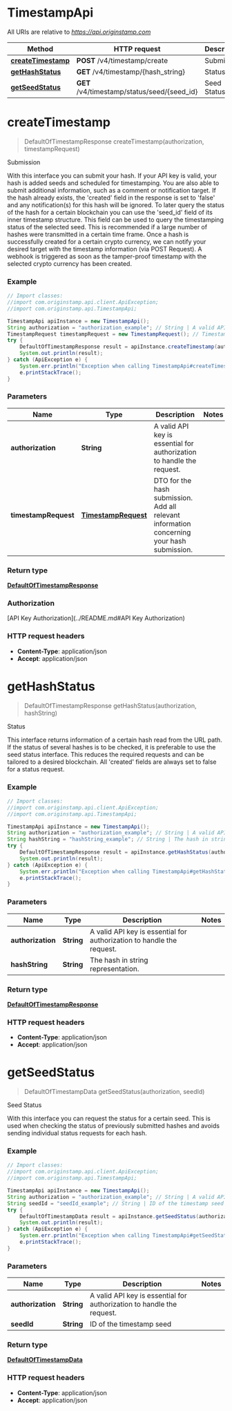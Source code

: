 # TimestampApi

All URIs are relative to *https://api.originstamp.com*

Method | HTTP request | Description
------------- | ------------- | -------------
[**createTimestamp**](TimestampApi.md#createTimestamp) | **POST** /v4/timestamp/create | Submission
[**getHashStatus**](TimestampApi.md#getHashStatus) | **GET** /v4/timestamp/{hash_string} | Status
[**getSeedStatus**](TimestampApi.md#getSeedStatus) | **GET** /v4/timestamp/status/seed/{seed_id} | Seed Status


<a name="createTimestamp"></a>
# **createTimestamp**
> DefaultOfTimestampResponse createTimestamp(authorization, timestampRequest)

Submission

With this interface you can submit your hash. If your API key is valid, your hash is added  seeds and scheduled for timestamping. You are also able to submit additional information, such as a comment or notification target. If the hash already exists, the &#39;created&#39; field in the response is set to &#39;false&#39; and any notification(s) for this hash will be ignored. To later query the status of the hash for a certain blockchain you can use the &#39;seed_id&#39; field of its inner timestamp structure. This field can be used to query the timestamping status of the selected seed. This is recommended if a large number of hashes were transmitted in a certain time frame. Once a hash is successfully created for a certain crypto currency, we can notify your desired target with the timestamp information (via POST Request). A webhook is triggered as soon as the tamper-proof timestamp with the selected crypto currency has been created. 

### Example
```java
// Import classes:
//import com.originstamp.api.client.ApiException;
//import com.originstamp.api.TimestampApi;

TimestampApi apiInstance = new TimestampApi();
String authorization = "authorization_example"; // String | A valid API key is essential for authorization to handle the request.
TimestampRequest timestampRequest = new TimestampRequest(); // TimestampRequest | DTO for the hash submission. Add all relevant information concerning your hash submission.
try {
    DefaultOfTimestampResponse result = apiInstance.createTimestamp(authorization, timestampRequest);
    System.out.println(result);
} catch (ApiException e) {
    System.err.println("Exception when calling TimestampApi#createTimestamp");
    e.printStackTrace();
}
```

### Parameters

Name | Type | Description  | Notes
------------- | ------------- | ------------- | -------------
 **authorization** | **String**| A valid API key is essential for authorization to handle the request. |
 **timestampRequest** | [**TimestampRequest**](TimestampRequest.md)| DTO for the hash submission. Add all relevant information concerning your hash submission. |

### Return type

[**DefaultOfTimestampResponse**](DefaultOfTimestampResponse.md)

### Authorization

[API Key Authorization](../README.md#API Key Authorization)

### HTTP request headers

 - **Content-Type**: application/json
 - **Accept**: application/json

<a name="getHashStatus"></a>
# **getHashStatus**
> DefaultOfTimestampResponse getHashStatus(authorization, hashString)

Status

This interface returns information of a certain hash read from the URL path. If the status of several hashes is to be checked, it is preferable to use the seed status interface. This reduces the required requests and can be tailored to a desired blockchain. All &#39;created&#39; fields are always set to false for a status request.

### Example
```java
// Import classes:
//import com.originstamp.api.client.ApiException;
//import com.originstamp.api.TimestampApi;

TimestampApi apiInstance = new TimestampApi();
String authorization = "authorization_example"; // String | A valid API key is essential for authorization to handle the request.
String hashString = "hashString_example"; // String | The hash in string representation.
try {
    DefaultOfTimestampResponse result = apiInstance.getHashStatus(authorization, hashString);
    System.out.println(result);
} catch (ApiException e) {
    System.err.println("Exception when calling TimestampApi#getHashStatus");
    e.printStackTrace();
}
```

### Parameters

Name | Type | Description  | Notes
------------- | ------------- | ------------- | -------------
 **authorization** | **String**| A valid API key is essential for authorization to handle the request. |
 **hashString** | **String**| The hash in string representation. |

### Return type

[**DefaultOfTimestampResponse**](DefaultOfTimestampResponse.md)

### HTTP request headers

 - **Content-Type**: application/json
 - **Accept**: application/json

<a name="getSeedStatus"></a>
# **getSeedStatus**
> DefaultOfTimestampData getSeedStatus(authorization, seedId)

Seed Status

With this interface you can request the status for a certain seed. This is used when checking the status of previously submitted hashes and avoids sending individual status requests for each hash.

### Example
```java
// Import classes:
//import com.originstamp.api.client.ApiException;
//import com.originstamp.api.TimestampApi;

TimestampApi apiInstance = new TimestampApi();
String authorization = "authorization_example"; // String | A valid API key is essential for authorization to handle the request.
String seedId = "seedId_example"; // String | ID of the timestamp seed
try {
    DefaultOfTimestampData result = apiInstance.getSeedStatus(authorization, seedId);
    System.out.println(result);
} catch (ApiException e) {
    System.err.println("Exception when calling TimestampApi#getSeedStatus");
    e.printStackTrace();
}
```

### Parameters

Name | Type | Description  | Notes
------------- | ------------- | ------------- | -------------
 **authorization** | **String**| A valid API key is essential for authorization to handle the request. |
 **seedId** | **String**| ID of the timestamp seed |

### Return type

[**DefaultOfTimestampData**](DefaultOfTimestampData.md)


### HTTP request headers

 - **Content-Type**: application/json
 - **Accept**: application/json

